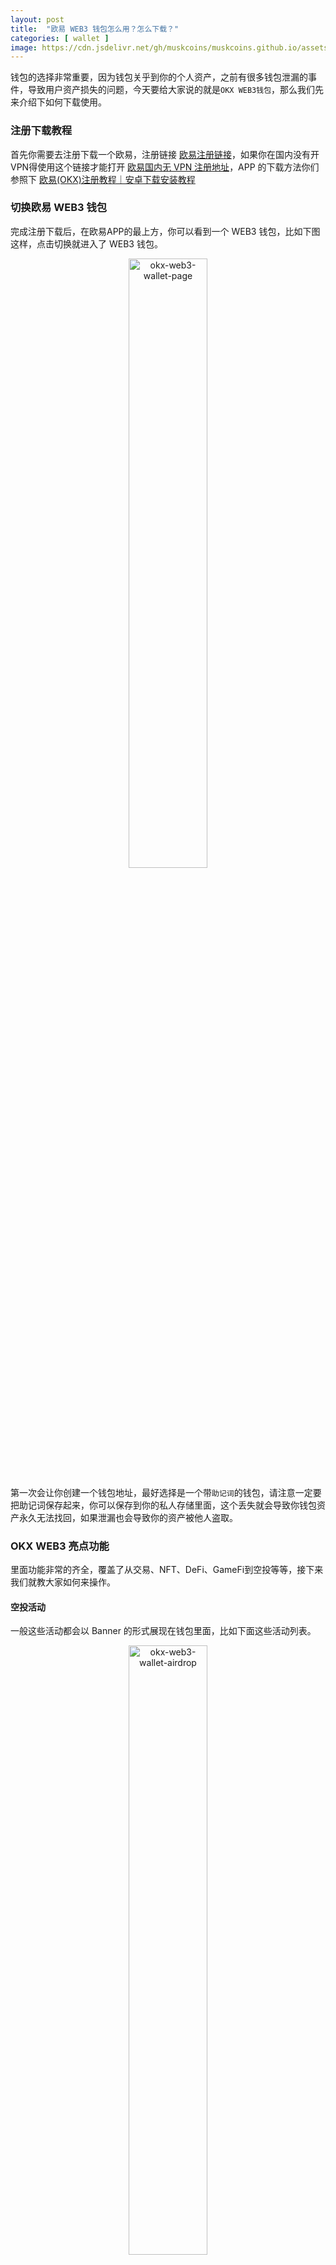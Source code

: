 ```yaml
---
layout: post
title:  "欧易 WEB3 钱包怎么用？怎么下载？"
categories: [ wallet ]
image: https://cdn.jsdelivr.net/gh/muskcoins/muskcoins.github.io/assets/images/okx-web3-wallet.webp
---
```

钱包的选择非常重要，因为钱包关乎到你的个人资产，之前有很多钱包泄漏的事件，导致用户资产损失的问题，今天要给大家说的就是`OKX WEB3钱包`，那么我们先来介绍下如何下载使用。

### 注册下载教程
首先你需要去注册下载一个欧易，注册链接 [欧易注册链接](/302.html?target=https://www.okx.com/join/62030781)，如果你在国内没有开VPN得使用这个链接才能打开 [欧易国内无 VPN 注册地址](/302.html?target=https://www.chouyi.singles/join/62030781)，APP 的下载方法你们参照下 [欧易(OKX)注册教程｜安卓下载安装教程](https://tggsearch.github.io/docs/okx-install.html)

### 切换欧易 WEB3 钱包
完成注册下载后，在欧易APP的最上方，你可以看到一个 WEB3 钱包，比如下图这样，点击切换就进入了 WEB3 钱包。
<div align=center>
    <img alt="okx-web3-wallet-page" src="https://cdn.jsdelivr.net/gh/muskcoins/muskcoins.github.io/assets/images/okx-web3-wallet-page.webp" width="50%">
</div>

第一次会让你创建一个钱包地址，最好选择是一个带`助记词`的钱包，请注意一定要把助记词保存起来，你可以保存到你的私人存储里面，这个丢失就会导致你钱包资产永久无法找回，如果泄漏也会导致你的资产被他人盗取。

### OKX WEB3 亮点功能
里面功能非常的齐全，覆盖了从交易、NFT、DeFi、GameFi到空投等等，接下来我们就教大家如何来操作。

#### 空投活动
一般这些活动都会以 Banner 的形式展现在钱包里面，比如下面这些活动列表。
<div align=center>
    <img alt="okx-web3-wallet-airdrop" src="https://cdn.jsdelivr.net/gh/muskcoins/muskcoins.github.io/assets/images/okx-web3-wallet-airdrop.webp" width="50%">
</div>
进入以后，一般就是某个空投的活动信息了，你只需要按照空投的要求去执行就行了，这里我们站点也有这样的教程，如果你们想操作 avive 的空投，可以参考这篇文章 [Avive 币空投挖矿 & Avive OKX 空投领取 VV币](/avive/)

#### 交易行情
这是欧易新尝试的功能，里面有行情列表，有交易，这个交易就可以跨链操作了，当然还有限价的交易方法。具体你们钱包想做一些链上兑换都是可以做到的。
<div align=center>
    <img alt="okx-web3-wallet-exchange" src="https://cdn.jsdelivr.net/gh/muskcoins/muskcoins.github.io/assets/images/okx-web3-wallet-exchange.webp" width="50%">
</div>

这里有一个非常大的亮点，目前还在测试阶段，那就是链上合约，有了这个功能可以大大的降低对交易所的依赖，避免资金在交易所，交易所是中心化的，倒闭了就没办法提现了，因此这个功能是非常大的亮点，也希望尽快能够推出。
<div align=center>
    <img alt="okx-web3-wallet-hy" src="https://cdn.jsdelivr.net/gh/muskcoins/muskcoins.github.io/assets/images/okx-web3-wallet-hy.webp" width="50%">
</div>

#### NFT 交易
为了方便用户售卖自己的 NFT ，欧易钱包也对接了各大链上 NFT 交易平台，可以让你快速的购买或者售卖你自己的 NFT，只要你钱包导入这里，你就可以看到你自己的 NFT ，并且可以直接上架交易，非常方便。
<div align=center>
    <img alt="okx-web3-wallet-nft" src="https://cdn.jsdelivr.net/gh/muskcoins/muskcoins.github.io/assets/images/okx-web3-wallet-nft.webp" width="50%">
</div>

<div align=center>
    <img alt="okx-web3-wallet-nft-seller" src="https://cdn.jsdelivr.net/gh/muskcoins/muskcoins.github.io/assets/images/okx-web3-wallet-nft-seller.webp" width="50%">
</div>

#### DeFi & GameFi
这两个一个是金融属性一个是游戏属性，大家就自己前往体验一下了，DeFi 在国内是无法访问的，因此你要开梯子，可以选择美国，香港的也可能不行。

GameFi 的话在发现探索里面，你就可以看到非常多的玩法和平台了
<div align=center>
    <img alt="okx-web3-wallet-discover" src="https://cdn.jsdelivr.net/gh/muskcoins/muskcoins.github.io/assets/images/okx-web3-wallet-discover.webp" width="50%">
</div>

### 特殊亮点功能
因为欧易本身也是交易所，因此钱包和交易所互通，可能将成为欧易 WEB3钱包发展的重点方向，比如下面这个快捷提币就非常有意思了，可以快速的从你的交易所账户提币到钱包，我相信这是非常多人期待的需求，不然你链上提币非常麻烦。
<div align=center>
    <img alt="okx-web3-wallet-extract" src="https://cdn.jsdelivr.net/gh/muskcoins/muskcoins.github.io/assets/images/okx-web3-wallet-extract.webp" width="50%">
</div>